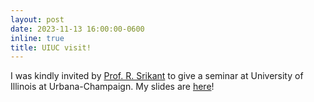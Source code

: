 ```yaml
---
layout: post
date: 2023-11-13 16:00:00-0600
inline: true
title: UIUC visit!
---
```


I was kindly invited by [Prof. R. Srikant](https://sites.google.com/a/illinois.edu/srikant/) to give a seminar at University of Illinois at Urbana-Champaign. My slides are [here](assets/pdf/caching_uiuc23.pdf)!
